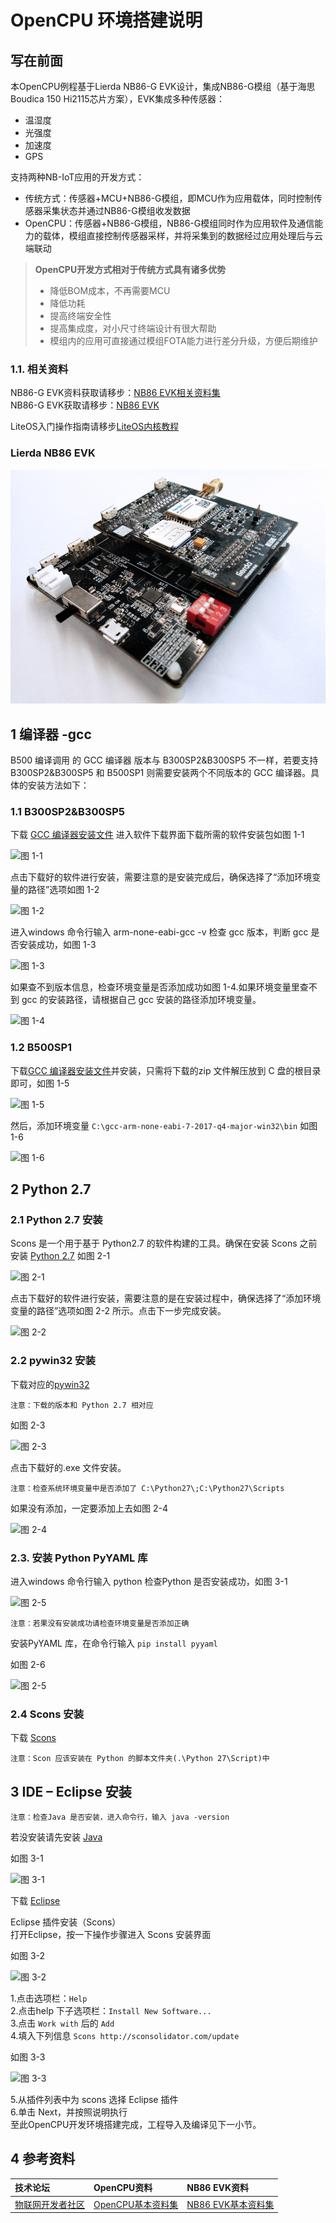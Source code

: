 #  OpenCPU 环境搭建说明
## 写在前面
本OpenCPU例程基于Lierda NB86-G EVK设计，集成NB86-G模组（基于海思Boudica 150 Hi2115芯片方案），EVK集成多种传感器：
- 温湿度
- 光强度
- 加速度
- GPS

支持两种NB-IoT应用的开发方式：
- 传统方式：传感器+MCU+NB86-G模组，即MCU作为应用载体，同时控制传感器采集状态并通过NB86-G模组收发数据
- OpenCPU：传感器+NB86-G模组，NB86-G模组同时作为应用软件及通信能力的载体，模组直接控制传感器采样，并将采集到的数据经过应用处理后与云端联动
> **OpenCPU开发方式相对于传统方式具有诸多优势**
> - 降低BOM成本，不再需要MCU
> - 降低功耗
> - 提高终端安全性
> - 提高集成度，对小尺寸终端设计有很大帮助
> - 模组内的应用可直接通过模组FOTA能力进行差分升级，方便后期维护
### 1.1. 相关资料
NB86-G EVK资料获取请移步：[NB86 EVK相关资料集](http://bbs.lierda.com/forum.php?mod=viewthread&tid=86&page=1&extra=&_dsign=91f69885)  
NB86-G EVK获取请移步：[NB86 EVK](https://item.taobao.com/item.htm?spm=a1z10.5-c.w4002-21080581561.13.565878241Htgvt&id=578262725191)  

LiteOS入门操作指南请移步[LiteOS内核教程](https://liteos.github.io/tutorials/kernel/) 
### Lierda NB86 EVK
 ![NB86EVK](./Picture/NB86EVK黑色.png)  
 
## 1 编译器 -gcc
B500 编译调用 的 GCC 编译器 版本与 B300SP2&B300SP5 不一样，若要支持B300SP2&B300SP5 和 B500SP1 则需要安装两个不同版本的 GCC 编译器。具体的安装方法如下：  
### 1.1 B300SP2&B300SP5  
下载 [GCC 编译器安装文件](https://launchpad.net/gcc-arm-embedded/+download)
进入软件下载界面下载所需的软件安装包如图 1-1  

![图 1-1](../../Picture/图1-1.png)  

点击下载好的软件进行安装，需要注意的是安装完成后，确保选择了“添加环境变量的路径”选项如图 1-2  

![图 1-2](../../Picture/图1-2.png)  

进入windows 命令行输入 arm-none-eabi-gcc -v 检查 gcc 版本，判断 gcc 是否安装成功，如图 1-3  

![图 1-3](../../Picture/图1-3.png)  

如果查不到版本信息，检查环境变量是否添加成功如图 1-4.如果环境变量里查不到 gcc 的安装路径，请根据自己 gcc 安装的路径添加环境变量。  

![图 1-4](../../Picture/图1-4.png)  

### 1.2 B500SP1
下载[GCC 编译器安装文件](https://armkeil.blob.core.windows.net/developer/Files/downloads/gnu-rm/7-2017q4/gcc-arm-none-eabi-7-2017-q4-major-win32.zip)并安装，只需将下载的zip 文件解压放到 C 盘的根目录即可，如图 1-5  

![图 1-5](../../Picture/图1-5.png)  

然后，添加环境变量 ` C:\gcc-arm-none-eabi-7-2017-q4-major-win32\bin `
如图 1-6  

![图 1-6](../../Picture/图1-6.png)

## 2 Python 2.7  
### 2.1 Python 2.7 安装  
Scons 是一个用于基于 Python2.7 的软件构建的工具。确保在安装 Scons 之前安装 [Python 2.7](https://www.python.org/downloads/release/python-2710/)
如图 2-1  

![图 2-1](../../Picture/图2-1.png)  

点击下载好的软件进行安装，需要注意的是在安装过程中，确保选择了“添加环境变量的路径”选项如图 2-2 所示。点击下一步完成安装。

![图 2-2](../../Picture/图2-2.png)  

### 2.2 pywin32 安装
下载对应的[pywin32](https://sourceforge.net/projects/pywin32/files/pywin32/Build%20221/)

`注意：下载的版本和 Python 2.7 相对应` 

如图 2-3  

![图 2-3](../../Picture/图2-3.png)  

点击下载好的.exe 文件安装。

`注意：检查系统环境变量中是否添加了 C:\Python27\;C:\Python27\Scripts`

如果没有添加，一定要添加上去如图 2-4  

![图 2-4](../../Picture/图2-4.png)  

### 2.3. 安装 Python PyYAML 库

进入windows 命令行输入 python 检查Python 是否安装成功，如图 3-1  

![图 2-5](../../Picture/图2-5.png)  

`注意：若果没有安装成功请检查环境变量是否添加正确`

安装PyYAML 库，在命令行输入 `pip install pyyaml` 

如图 2-6  

![图 2-5](../../Picture/图2-6.png)

### 2.4 Scons 安装

下载 [Scons](https://sourceforge.net/projects/scons/files/scons/2.4.0/ )  

`注意：Scon 应该安装在 Python 的脚本文件夹(.\Python 27\Script)中`

## 3 IDE – Eclipse 安装  

`注意：检查Java 是否安装，进入命令行，输入 java -version`  

若没安装请先安装 [Java](https://www.java.com/en/download/)

如图 3-1  

![图 3-1](../../Picture/图3-1.png)  

下载 [Eclipse](https://www.eclipse.org/downloads/packages/release/mars/2/eclipse-ide-cc-developers)  

Eclipse 插件安装（Scons）  
打开Eclipse，按一下操作步骤进入 Scons 安装界面  

如图 3-2  

![图 3-2](../../Picture/图3-2.png)  

1.点击选项栏：`Help`  
2.点击help 下子选项栏：`Install New Software...`  
3.点击 `Work with` 后的 `Add`      
4.填入下列信息 `Scons http://sconsolidator.com/update`

如图 3-3  

![图 3-3](../../Picture/图3-3.png) 

5.从插件列表中为 scons 选择 Eclipse 插件  
6.单击 Next，并按照说明执行  
至此OpenCPU开发环境搭建完成，工程导入及编译见下一小节。
## 4 参考资料  

| 技术论坛 | OpenCPU资料 | NB86 EVK资料
| :----------- | :----------- | :----------- |
| [物联网开发者社区](http://bbs.lierda.com) |  [OpenCPU基本资料集](https://github.com/lierda-nb-iot-team/Lierda_OpenCPU_SDK) |  [NB86 EVK基本资料集](https://github.com/lierda-nb-iot-team/Lierda_NB86_EVK) |
